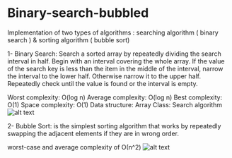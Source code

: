 # Binary-search-bubbled
Implementation of two types of algorithms : searching algorithm ( binary search ) &amp; sorting algorithm ( bubble sort) 

1- Binary Search: Search a sorted array by repeatedly dividing the search interval in half. Begin with an interval covering the whole array. If the value of the search key is less than the item in the middle of the interval, narrow the interval to the lower half. Otherwise narrow it to the upper half. Repeatedly check until the value is found or the interval is empty.

Worst complexity: O(log n)
Average complexity: O(log n)
Best complexity: O(1)
Space complexity: O(1)
Data structure: Array
Class: Search algorithm
![alt text](https://www.geeksforgeeks.org/wp-content/uploads/Binary-Search.png)

2- Bubble Sort: is the simplest sorting algorithm that works by repeatedly swapping the adjacent elements if they are in wrong order.

worst-case and average complexity of О(n^2)
![alt text](https://media.geeksforgeeks.org/wp-content/cdn-uploads/gq/2014/02/bubble-sort1.png)

